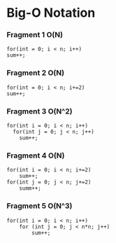 # Big-O Notation

### Fragment 1 O(N)
    for(int = 0; i < n; i++)
    sum++;
    
### Fragment 2 O(N)
    for(int = 0; i < n; i+=2)
    sum++;

### Fragment 3 O(N^2)
    for(int i = 0; i < n; i++)
      for(int j = 0; j < n; j++)
        sum++;

### Fragment 4 O(N)
    for(int i = 0; i < n; i+=2)
        sum++;
    for(int j = 0; j < n; j+=2)
        summ++;
        
### Fragment 5 O(N^3)
    for(int i = 0; i < n; i++)
        for (int j = 0; j < n*n; j++)
            sum++;

    
    
